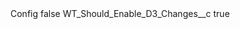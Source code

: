 <?xml version="1.0" encoding="UTF-8"?>
<CustomMetadata xmlns="http://soap.sforce.com/2006/04/metadata" xmlns:xsi="http://www.w3.org/2001/XMLSchema-instance" xmlns:xsd="http://www.w3.org/2001/XMLSchema">
    <label>Config</label>
    <protected>false</protected>
    <values>
        <field>WT_Should_Enable_D3_Changes__c</field>
        <value xsi:type="xsd:boolean">true</value>
    </values>
</CustomMetadata>
